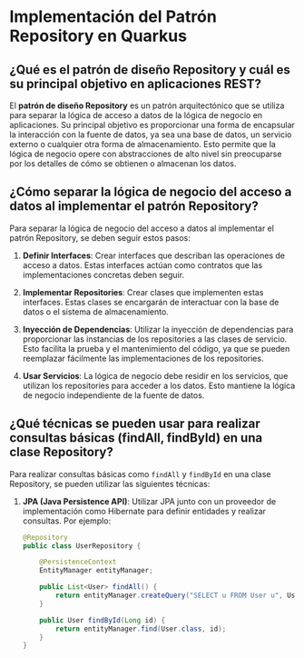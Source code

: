 # Implementación del Patrón Repository en Quarkus

## ¿Qué es el patrón de diseño Repository y cuál es su principal objetivo en aplicaciones REST?

El **patrón de diseño Repository** es un patrón arquitectónico que se utiliza para separar la lógica de acceso a datos de la lógica de negocio en aplicaciones. Su principal objetivo es proporcionar una forma de encapsular la interacción con la fuente de datos, ya sea una base de datos, un servicio externo o cualquier otra forma de almacenamiento. Esto permite que la lógica de negocio opere con abstracciones de alto nivel sin preocuparse por los detalles de cómo se obtienen o almacenan los datos.

## ¿Cómo separar la lógica de negocio del acceso a datos al implementar el patrón Repository?

Para separar la lógica de negocio del acceso a datos al implementar el patrón Repository, se deben seguir estos pasos:

1. **Definir Interfaces**: Crear interfaces que describan las operaciones de acceso a datos. Estas interfaces actúan como contratos que las implementaciones concretas deben seguir.

2. **Implementar Repositories**: Crear clases que implementen estas interfaces. Estas clases se encargarán de interactuar con la base de datos o el sistema de almacenamiento.

3. **Inyección de Dependencias**: Utilizar la inyección de dependencias para proporcionar las instancias de los repositories a las clases de servicio. Esto facilita la prueba y el mantenimiento del código, ya que se pueden reemplazar fácilmente las implementaciones de los repositories.

4. **Usar Servicios**: La lógica de negocio debe residir en los servicios, que utilizan los repositories para acceder a los datos. Esto mantiene la lógica de negocio independiente de la fuente de datos.

## ¿Qué técnicas se pueden usar para realizar consultas básicas (findAll, findById) en una clase Repository?

Para realizar consultas básicas como `findAll` y `findById` en una clase Repository, se pueden utilizar las siguientes técnicas:

1. **JPA (Java Persistence API)**: Utilizar JPA junto con un proveedor de implementación como Hibernate para definir entidades y realizar consultas. Por ejemplo:

   ```java
   @Repository
   public class UserRepository {

       @PersistenceContext
       EntityManager entityManager;

       public List<User> findAll() {
           return entityManager.createQuery("SELECT u FROM User u", User.class).getResultList();
       }

       public User findById(Long id) {
           return entityManager.find(User.class, id);
       }
   }
